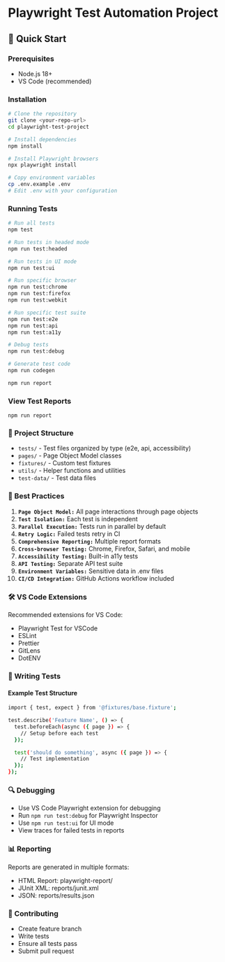 # Playwright Test Automation Project

## 🚀 Quick Start

### Prerequisites
- Node.js 18+ 
- VS Code (recommended)

### Installation
```bash
# Clone the repository
git clone <your-repo-url>
cd playwright-test-project

# Install dependencies
npm install

# Install Playwright browsers
npx playwright install

# Copy environment variables
cp .env.example .env
# Edit .env with your configuration
```

### Running Tests
```bash
# Run all tests
npm test

# Run tests in headed mode
npm run test:headed

# Run tests in UI mode
npm run test:ui

# Run specific browser
npm run test:chrome
npm run test:firefox
npm run test:webkit

# Run specific test suite
npm run test:e2e
npm run test:api
npm run test:a11y

# Debug tests
npm run test:debug

# Generate test code
npm run codegen

npm run report
```

### View Test Reports
```
npm run report
```

### 📁 Project Structure

- ```tests/``` - Test files organized by type (e2e, api, accessibility)
- ```pages/``` - Page Object Model classes
- ```fixtures/``` - Custom test fixtures
- ```utils/``` - Helper functions and utilities
- ```test-data/``` - Test data files

### 🎯 Best Practices

1. **```Page Object Model:```** All page interactions through page objects
2. **```Test Isolation:```** Each test is independent
3. **```Parallel Execution:```** Tests run in parallel by default
4. **```Retry Logic:```** Failed tests retry in CI
5. **```Comprehensive Reporting:```** Multiple report formats
6. **```Cross-browser Testing:```** Chrome, Firefox, Safari, and mobile
7. **```Accessibility Testing:```** Built-in a11y tests
8. **```API Testing:```** Separate API test suite
9. **```Environment Variables:```** Sensitive data in .env files
10. **```CI/CD Integration:```** GitHub Actions workflow included

### 🛠️ VS Code Extensions
Recommended extensions for VS Code:
- Playwright Test for VSCode
- ESLint
- Prettier
- GitLens
- DotENV

### 📝 Writing Tests
#### Example Test Structure
```bash
import { test, expect } from '@fixtures/base.fixture';

test.describe('Feature Name', () => {
  test.beforeEach(async ({ page }) => {
    // Setup before each test
  });

  test('should do something', async ({ page }) => {
    // Test implementation
  });
});
```

### 🔍 Debugging

- Use VS Code Playwright extension for debugging
- Run ```npm run test:debug``` for Playwright Inspector
- Use ```npm run test:ui``` for UI mode
- View traces for failed tests in reports

### 📊 Reporting
Reports are generated in multiple formats:

- HTML Report: playwright-report/
- JUnit XML: reports/junit.xml
- JSON: reports/results.json

### 🤝 Contributing

- Create feature branch
- Write tests
- Ensure all tests pass
- Submit pull request
